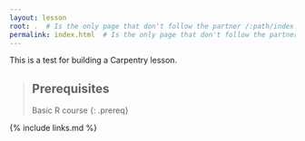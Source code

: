 ```yaml
---
layout: lesson
root: .  # Is the only page that don't follow the partner /:path/index.html
permalink: index.html  # Is the only page that don't follow the partner /:path/index.html
---
```

This is a test for building a Carpentry lesson.

> ## Prerequisites
>
> Basic R course
{: .prereq}

{% include links.md %}
